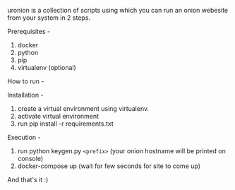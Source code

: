 uronion is a collection of scripts using which you can run an onion webesite from your system in 2 steps.

Prerequisites -
1. docker
2. python
3. pip
4. virtualenv (optional)

How to run -

Installation -

1. create a virtual environment using virtualenv.
2. activate virtual environment
3. run pip install -r requirements.txt

Execution -

1. run python keygen.py `<prefix>` (your onion hostname will be printed on console)
2. docker-compose up (wait for few seconds for site to come up)

And that's it :)